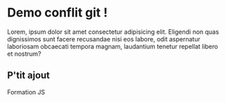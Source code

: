 # Demo conflit git !

Lorem, ipsum dolor sit amet consectetur adipisicing elit. Eligendi non quas dignissimos sunt facere recusandae nisi eos labore, odit aspernatur laboriosam obcaecati tempora magnam, laudantium tenetur repellat libero et nostrum?

## P'tit ajout 
Formation JS 